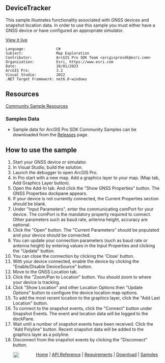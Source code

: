 ## DeviceTracker

<!-- TODO: Write a brief abstract explaining this sample -->
This sample illustrates functionality associated with GNSS devices and snapshot location data. In order to use this sample you must either have a GNSS device or have configured an appropriate simulator.   
  


<a href="https://pro.arcgis.com/en/pro-app/sdk/" target="_blank">View it live</a>

<!-- TODO: Fill this section below with metadata about this sample-->
```
Language:              C#
Subject:               Map Exploration
Contributor:           ArcGIS Pro SDK Team <arcgisprosdk@esri.com>
Organization:          Esri, https://www.esri.com
Date:                  10/01/2023
ArcGIS Pro:            3.2
Visual Studio:         2022
.NET Target Framework: net6.0-windows
```

## Resources

[Community Sample Resources](https://github.com/Esri/arcgis-pro-sdk-community-samples#resources)

### Samples Data

* Sample data for ArcGIS Pro SDK Community Samples can be downloaded from the [Releases](https://github.com/Esri/arcgis-pro-sdk-community-samples/releases) page.  

## How to use the sample
<!-- TODO: Explain how this sample can be used. To use images in this section, create the image file in your sample project's screenshots folder. Use relative url to link to this image using this syntax: ![My sample Image](FacePage/SampleImage.png) -->
1. Start your GNSS device or simulator.
2. In Visual Studio, build the solution.  
3. Launch the debugger to open ArcGIS Pro.  
4. In Pro start with a new map.  Add a graphics layer to your map. (Map tab, Add Graphics Layer button).   
5. Open the Add-In tab. And click the "Show GNSS Properties" button. The GNSS Properties dockpane appears.   
6. If your device is not currently connected, the Current Properties section should be blank.   
7. Under "Input Parameters", enter the communicating comPort for your device. The comPort is the mandatory property required to connect. Other parameters such as baud rate, antenna height, accuracy are optional.    
8. Click the "Open" button. The "Current Parameters" should be populated and your device should be connected.  
9. You can update your connection parameters (such as baud rate or antenna height) by entering values in the Input Properties and clicking the "Update" button.  
10. You can close the connection by clicking the 'Close' button.   
11. With your device connected, enable the device by clicking the "Enable/Disable DeviceSource" button.   
12. Move to the GNSS Location tab.   
13. Click the "Zoom/Pan to Location" button.  You should zoom to where your device is tracking.   
14. Click "Show Location" and other Location Options then "Update Options" button to configure the device location map options.   
15. To add the most recent location to the graphics layer, click the "Add Last Location" button.   
16. To connect to the snapshot events, click the "Connect" button under Snapshot Events.  The event and location data will be logged to the dockPane.   
17. Wait until a number of snapshot events have been received.  Click the "Add Polyline" button.  Recent snapshot data will be added to the graphics layer as a polyline.   
18. Disconnect from the snapshot events by clicking the "Disconnect" button.   
  

<!-- End -->

&nbsp;&nbsp;&nbsp;&nbsp;&nbsp;&nbsp;<img src="https://esri.github.io/arcgis-pro-sdk/images/ArcGISPro.png"  alt="ArcGIS Pro SDK for Microsoft .NET Framework" height = "20" width = "20" align="top"  >
&nbsp;&nbsp;&nbsp;&nbsp;&nbsp;&nbsp;&nbsp;&nbsp;&nbsp;&nbsp;&nbsp;&nbsp;
[Home](https://github.com/Esri/arcgis-pro-sdk/wiki) | <a href="https://pro.arcgis.com/en/pro-app/latest/sdk/api-reference" target="_blank">API Reference</a> | [Requirements](https://github.com/Esri/arcgis-pro-sdk/wiki#requirements) | [Download](https://github.com/Esri/arcgis-pro-sdk/wiki#installing-arcgis-pro-sdk-for-net) | <a href="https://github.com/esri/arcgis-pro-sdk-community-samples" target="_blank">Samples</a>
